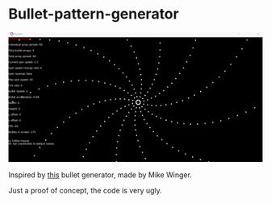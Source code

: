 # Bullet-pattern-generator

![Demo](https://github.com/Intasx/Bullet-pattern-generator/blob/master/demo.gif)

Inspired by [this](https://youtu.be/6ZlkZL-ixGc) bullet generator, made by Mike Winger.

Just a proof of concept, the code is very ugly.
